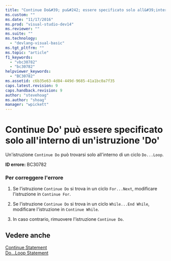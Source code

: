 ```yaml
---
title: "Continue Do&#39; pu&#242; essere specificato solo all&#39;interno di un&#39;istruzione &#39;Do&#39; | Microsoft Docs"
ms.custom: ""
ms.date: "11/17/2016"
ms.prod: "visual-studio-dev14"
ms.reviewer: ""
ms.suite: ""
ms.technology: 
  - "devlang-visual-basic"
ms.tgt_pltfrm: ""
ms.topic: "article"
f1_keywords: 
  - "vbc30782"
  - "bc30782"
helpviewer_keywords: 
  - "BC30782"
ms.assetid: c6b35e63-4d84-449d-9685-41a1bc0a7f35
caps.latest.revision: 9
caps.handback.revision: 9
author: "stevehoag"
ms.author: "shoag"
manager: "wpickett"
---
```

# Continue Do&#39; pu&#242; essere specificato solo all&#39;interno di un&#39;istruzione &#39;Do&#39;
Un'istruzione `Continue Do` può trovarsi solo all'interno di un ciclo `Do...Loop`.  
  
 **ID errore:** BC30782  
  
### Per correggere l'errore  
  
1.  Se l'istruzione `Continue Do` si trova in un ciclo `For...Next`, modificare l'istruzione in `Continue For`.  
  
2.  Se l'istruzione `Continue Do` si trova in un ciclo `While...End While`, modificare l'istruzione in `Continue While`.  
  
3.  In caso contrario, rimuovere l'istruzione `Continue Do`.  
  
## Vedere anche  
 [Continue Statement](/dotnet/visual-basic/language-reference/statements/continue-statement)   
 [Do...Loop Statement](/dotnet/visual-basic/language-reference/statements/do-loop-statement)